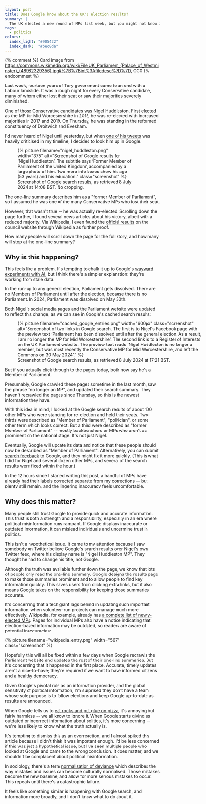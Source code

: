 ```yaml
---
layout: post
title: Does Google know about the UK's election results?
summary: |
  The UK elected a new round of MPs last week, but you might not know it if you asked Google.
tags:
  - politics
colors:
  index_light: "#905422"
  index_dark:  "#bec8da"
---
```


{% comment %}
  Card image from https://commons.wikimedia.org/wiki/File:UK_Parliament_(Palace_of_Westminster)_(48982329356).jpg#%7B%7Bint%3Afiledesc%7D%7D, CC0
{% endcomment %}

Last week, fourteen years of Tory government came to an end with a Labour landslide.
It was a rough night for every Conservative candidate, many of whom either lost their seat or saw their majorities severely diminished.

One of those Conservative candidates was Nigel Huddleston.
First elected as the MP for Mid Worcestershire in 2015, he was re-elected with increased majorities in 2017 and 2019.
On Thursday, he was standing in the reformed constituency of Droitwich and Evesham.

I'd never heard of Nigel until yesterday, but when [one of his tweets] was heavily criticised in my timeline, I decided to look him up in Google.

[one of his tweets]: https://x.com/HuddlestonNigel/status/1810271800904819031

<figure style="width: 375px;">
  {%
    picture
    filename="nigel_huddleston.png"
    width="375"
    alt="Screenshot of Google results for ‘Nigel Huddleston’. The subtitle says ‘Former Member of Parliament of the United Kingdom’, accompanied by a large photo of him. Two more info boxes show his age (53 years) and his education."
    class="screenshot"
  %}
  <figcaption>
    Screenshot of Google search results, as retrieved 8 July 2024 at 14:08&nbsp;BST.
    No cropping.
  </figcaption>
</figure>

The one-line summary describes him as a "former Member of Parliament", so I assumed he was one of the many Conservative MPs who lost their seat.

However, that wasn't true -- he was actually re-elected.
Scrolling down the page further, I found several news articles about his victory, albeit with a reduced majority.
Via Wikipedia, I even found the [official results] on the council website through Wikipedia as further proof.

How many people will scroll down the page for the full story, and how many will stop at the one-line summary?

[official results]: https://www.wychavon.gov.uk/residents/elections

## Why is this happening?

This feels like a problem.
It's tempting to chalk it up to Google's [wayward experiments with AI], but I think there's a simpler explanation: they're working from stale data.

In the run-up to any general election, Parliament gets dissolved.
There are no Members of Parliament until after the election, because there is no Parliament.
In 2024, Parliament was dissolved on May 30th.

Both Nigel's social media pages and the Parliament website were updated to reflect this change, as we can see in Google's cached search results:

<figure style="width: 600px;">
  {%
    picture
    filename="cached_google_entries.png"
    width="600px"
    class="screenshot"
    alt="Screenshot of two links in Google search. The first is to Nigel's Facebook page with the preview text ‘Parliament has been dissolved until after the general election. As a result, I am no longer the MP for Mid Worcestershire’. The second link is to a Register of Interests on the UK Parliament website. The preview text reads ‘Nigel Huddleston is no longer a member, but was most recently the Conservative MP for Mid Worcestershire, and left the Commons on 30 May 2024’."
  %}
  <figcaption>
    Screenshot of Google search results, as retrieved 8 July 2024 at 17:21&nbsp;BST.
  </figcaption>
</figure>

But if you actually click through to the pages today, both now say he's a Member of Parliament.

Presumably, Google crawled these pages sometime in the last month, saw the phrase "no longer an MP", and updated their search summary.
They haven't recrawled the pages since Thursday, so this is the newest information they have.

With this idea in mind, I looked at the Google search results of about 100 other MPs who were standing for re-election and held their seats.
Two-thirds were described as "Member of Parliament", "politician", or some other term which looks correct.
But a third were described as "former Member of Parliament" -- mostly backbenchers or MPs who aren't as prominent on the national stage.
It's not just Nigel.

Eventually, Google will update its data and notice that these people should now be described as "Member of Parliament".
Alternatively, you can submit [search feedback] to Google, and they might fix it more quickly.
(This is what I did for Nigel and several dozen other MPs, and several of the search results were fixed within the hour.)

In the 12 hours since I started writing this post, a handful of MPs have already had their labels corrected separate from my corrections -- but plenty still remain, and the lingering inaccuracy feels uncomfortable.

[wayward experiments with AI]: https://www.wired.com/story/google-ai-overview-search-issues/
[search feedback]: https://support.google.com/websearch/answer/3338405?hl=en

## Why does this matter?

Many people still trust Google to provide quick and accurate information.
This trust is both a strength and a responsibility, especially in an era where political misinformation runs rampant.
If Google displays inaccurate or outdated information, it can mislead individuals and undermine trust in politics.

This isn't a hypothetical issue.
It came to my attention because I saw somebody on Twitter believe Google's search results over Nigel's own Twitter feed, where his display name is "Nigel Huddleston MP".
They thought he had to change his title, not Google.

Although the truth was available further down the page, we know that lots of people only read the one-line summary.
Google designs the results page to make those summaries prominent and to allow people to find key information quickly.
This saves users from clicking extra links, but it also means Google takes on the responsibility for keeping those summaries accurate.

It's concerning that a tech giant lags behind in updating such important information, when volunteer-run projects can manage much more effectively.
Wikipedia, for example, already has [a complete list of newly-elected MPs][wikipedia].
Pages for individual MPs also have a notice indicating that election-based information may be outdated, so readers are aware of potential inaccuracies:

{%
  picture
  filename="wikipedia_entry.png"
  width="567"
  class="screenshot"
%}

Hopefully this will all be fixed within a few days when Google recrawls the Parliament website and updates the rest of their one-line summaries.
But it's concerning that it happened in the first place.
Accurate, timely updates aren't a nice-to-have; they're required if we want to have informed citizens and a healthy democracy.

Given Google's pivotal role as an information provider, and the global sensitivity of political information, I'm surprised they don't have a team whose sole purpose is to follow elections and keep Google up-to-date as results are announced.

When Google tells us to [eat rocks and put glue on pizza], it's annoying but fairly harmless -- we all know to ignore it.
When Google starts giving us outdated or incorrect information about politics, it's more concerning -- we're less likely to know what the truth actually is.

It's tempting to dismiss this as an overreaction, and I almost spiked this article because I didn't think it was important enough.
I'd be less concerned if this was just a hypothetical issue, but I've seen multiple people who looked at Google and came to the wrong conclusion.
It does matter, and we shouldn't be complacent about political misinformation.

In sociology, there's a term [normalisation of deviance] which describes the way mistakes and issues can become culturally normalised.
Those mistakes become the new baseline, and allow for more serious mistakes to occur.
This repeats until there's a catastrophic failure.

It feels like something similar is happening with Google search, and information more broadly, and I don't know what to do about it.

[wikipedia]: https://en.wikipedia.org/wiki/List_of_MPs_elected_in_the_2024_United_Kingdom_general_election
[eat rocks and put glue on pizza]: https://www.wired.com/story/google-ai-overview-search-issues/
[normalisation of deviance]: https://en.wikipedia.org/wiki/Normalization_of_deviance
[Overton window]: https://en.wikipedia.org/wiki/Overton_window
